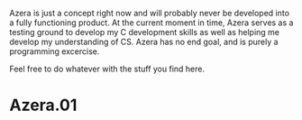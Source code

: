 Azera is just a concept right now and will probably never be developed into a fully functioning product.
At the current moment in time, Azera serves as a testing ground to develop my C development skills as well as helping me develop my understanding of CS.
Azera has no end goal, and is purely a programming excercise.

Feel free to do whatever with the stuff you find here.

# Azera.01
